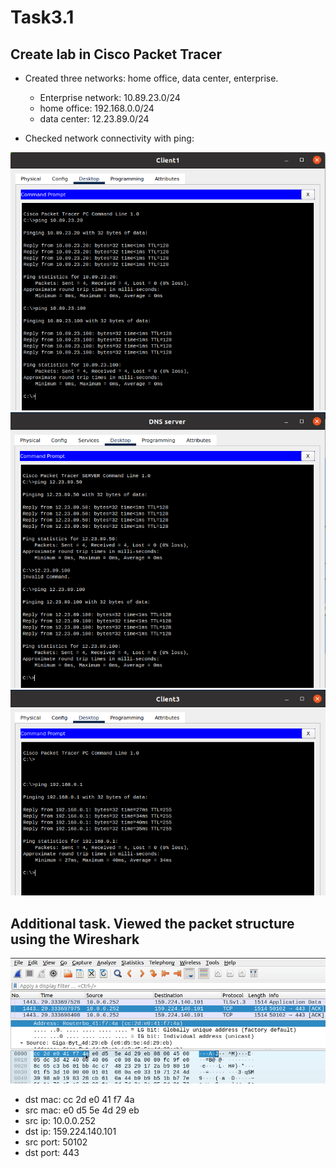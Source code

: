 # Task3.1

## Create lab in Cisco Packet Tracer

- Created three networks: home office, data center, enterprise.
  - Enterprise network: 10.89.23.0/24
  - home office: 192.168.0.0/24
  - data center: 12.23.89.0/24

- Checked network connectivity with ping:

![ping1](assets/ping1.png)
![ping2](assets/ping2.png)
![ping3](assets/ping3.png)

## Additional task. Viewed the packet structure using the Wireshark

![wireshark](assets/wireshark.gif)

- dst mac: cc 2d e0 41 f7 4a
- src mac: e0 d5 5e 4d 29 eb
- src ip: 10.0.0.252
- dst ip: 159.224.140.101
- src port: 50102
- dst port: 443
